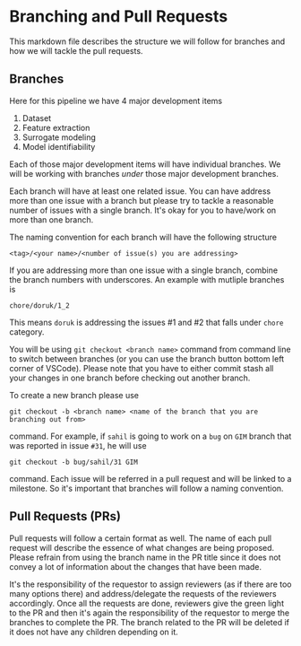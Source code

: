 # Branching and Pull Requests

This markdown file describes the structure we will follow for branches and how we will tackle the pull requests.

## Branches

Here for this pipeline we have 4 major development items

1. Dataset
2. Feature extraction
3. Surrogate modeling
4. Model identifiability

Each of those major development items will have individual branches. We will be working with branches *under* those major development branches.

Each branch will have at least one related issue. You can have address more than one issue with a branch but please try to tackle a reasonable number of issues with a single branch. It's okay for you to have/work on more than one branch.

The naming convention for each branch will have the following structure

```<tag>/<your name>/<number of issue(s) you are addressing>```

If you are addressing more than one issue with a single branch, combine the branch numbers with underscores. An example with mutliple branches is

```chore/doruk/1_2```

This means `doruk` is addressing the issues #1 and #2 that falls under `chore` category.

You will be using ```git checkout <branch name>``` command from command line to switch between branches (or you can use the branch button bottom left corner of VSCode). Please note that you have to either commit stash all your changes in one branch before checking out another branch.

To create a new branch please use

```git checkout -b <branch name> <name of the branch that you are branching out from>```

command. For example, if `sahil` is going to work on a `bug` on `GIM` branch that was reported in issue `#31`, he will use

```git checkout -b bug/sahil/31 GIM```

command. Each issue will be referred in a pull request and will be linked to a milestone. So it's important that branches will follow a naming convention.


## Pull Requests (PRs)

Pull requests will follow a certain format as well. The name of each pull request will describe the essence of what changes are being proposed. Please refrain from using the branch name in the PR title since it does not convey a lot of information about the changes that have been made.

It's the responsibility of the requestor to assign reviewers (as if there are too many options there) and address/delegate the requests of the reviewers accordingly. Once all the requests are done, reviewers give the green light to the PR and then it's again the responsibility of the requestor to merge the branches to complete the PR. The branch related to the PR will be deleted if it does not have any children depending on it.